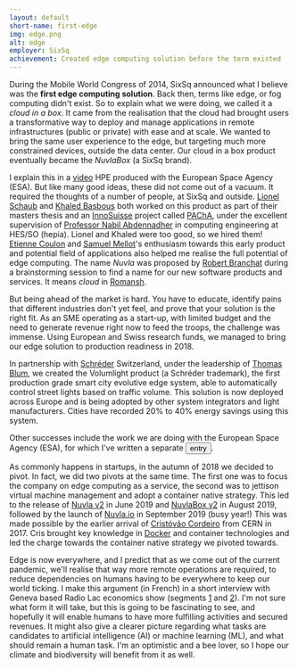 ```yaml
---
layout: default
short-name: first-edge
img: edge.png
alt: edge
employer: SixSq
achievement: Created edge computing solution before the term existed
---
```


During the Mobile World Congress of 2014, SixSq announced what I believe was the **first edge computing solution**. Back then, terms like edge, or fog computing didn't exist. So to explain what we were doing, we called it a *cloud in a box*. It came from the realisation that the cloud had brought users a transformative way to deploy and manage applications in remote infrastructures (public or private) with ease and at scale. We wanted to bring the same user experience to the edge, but targeting much more constrained devices, outside the data center. Our cloud in a box product eventually became the *NuvlaBox* (a SixSq brand).

I explain this in a [video](https://youtu.be/l8XD8bHceOY) HPE produced with the European Space Agency (ESA). But like many good ideas, these did not come out of a vacuum.  It required the thoughts of a number of people, at SixSq and outside. [Lionel Schaub](https://www.linkedin.com/in/lionel-s-65a44459) and [Khaled Basbous](https://www.linkedin.com/in/khaled-basbous-a3b66760) both worked on this product as part of their masters thesis and an [InnoSuisse](https://www.innosuisse.ch/inno/en/home.html) project called [PAChA](https://sixsq.com/r-and-d/pacha), under the excellent supervision of [Professor Nabil Abdennadher](https://www.linkedin.com/in/nabil-abdennadher-0446802/) in computing engineering at HES/SO (hepia). Lionel and Khaled were too good, so we hired them! [Etienne Coulon](https://www.linkedin.com/in/ecoulon) and [Samuel Mellot](https://www.linkedin.com/in/samuelmellot)'s enthusiasm towards this early product and potential field of applications also helped me realise the full potential of edge computing. The name *Nuvla* was proposed by [Robert Branchat](https://www.linkedin.com/in/rbranchat) during a brainstorming session to find a name for our new software products and services. It means *cloud* in [Romansh](https://glosbe.com/rm/en/nüvla).

But being ahead of the market is hard. You have to educate, identify pains that different industries don't yet feel, and prove that your solution is the right fit. As an SME operating as a start-up, with limited budget and the need to generate revenue right now to feed the troops, the challenge was immense. Using European and Swiss research funds, we managed to bring our edge solution to production readiness in 2018.

In partnership with [Schréder](https://www.schreder.com/en) Switzerland, under the leadership of [Thomas Blum](https://www.linkedin.com/in/thomas-blum-92088a16), we created the Volumlight product (a Schréder trademark), the first production grade smart city evolutive edge system, able to automatically control street lights based on traffic volume. This solution is now deployed across Europe and is being adopted by other system integrators and light manufacturers. Cities have recorded 20% to 40% energy savings using this system.

Other successes include the work we are doing with the European Space Agency (ESA), for which I've written a separate <button type="link" class="link-button" data-toggle="modal" data-target="#post-enabling-ai">entry</button>.

As commonly happens in startups, in the autumn of 2018 we decided to pivot. In fact, we did two pivots at the same time. The first one was to focus the company on edge computing as a service, the second was to jettison virtual machine management and adopt a container native strategy. This led to the release of [Nuvla v2](http://github.com/nuvla/) in June 2019 and [NuvlaBox v2](http://github.com/nuvlabox/) in August 2019, followed by the launch of [Nuvla.io](https://nuvla.io) in September 2019 (busy year!) This was made possible by the earlier arrival of [Cristóvão Cordeiro](https://www.linkedin.com/in/cristovaocordeiro/) from CERN in 2017. Cris brought key knowledge in [Docker](https://www.docker.com) and container technologies and led the charge towards the container native strategy we pivoted towards.

Edge is now everywhere, and I predict that as we come out of the current pandemic, we'll realise that way more remote operations are required, to reduce dependencies on humans having to be everywhere to keep our world ticking. I make this argument (in French) in a short interview with Geneva based Radio Lac economics show (segments [1](https://www.radiolac.ch/podcasts/parlons-economie-26032020-143450/) and [2](https://www.radiolac.ch/podcasts/parlons-economie-26032020-144141/)). I'm not sure what form it will take, but this is going to be fascinating to see, and hopefully it will enable humans to have more fulfilling activities and secured revenues. It might also give a clearer picture regarding what tasks are candidates to artificial intelligence (AI) or machine learning (ML), and what should remain a human task. I'm an optimistic and a bee lover, so I hope our climate and biodiversity will benefit from it as well.
